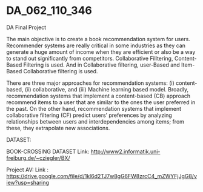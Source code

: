# DA_062_110_346
DA Final Project 

The main objective is to create a book recommendation system for users. Recommender systems are really critical in some industries as they can generate a huge amount of income when they are efficient or also be a way to stand out significantly from competitors. Collaborative Filltering, Content-Based Filtering is used. And in Collaborative filtering, user-Based and Item-Based Collaborative filtering is used.

There are three major approaches for recommendation systems: (i) content-based, (ii) collaborative, and (iii) Machine learning based model. Broadly, recommendation systems that implement a content-based (CB) approach recommend items to a user that are similar to the ones the user preferred in the past. On the other hand, recommendation systems that implement collaborative filtering (CF) predict users’ preferences by analyzing relationships between users and interdependencies among items; from these, they extrapolate new associations.

DATASET:

BOOK-CROSSING DATASET
Link: http://www2.informatik.uni-freiburg.de/~cziegler/BX/

Project AV:
Link : https://drive.google.com/file/d/1kl6d2TJ7w8gG6FW8zrcC4_mZWYFjJgG8/view?usp=sharing
